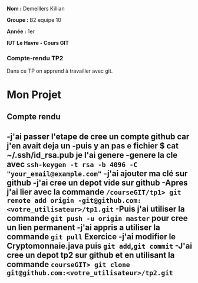 **Nom :** Demeillers Killian

**Groupe :** B2 equipe 10

**Année :** 1er

**IUT Le Havre - Cours GIT**

### Compte-rendu TP2

Dans ce TP on apprend à travailler avec git.

# Mon Projet
## Compte rendu

-j'ai passer l'etape de cree un compte github car j'en avait deja un 
-puis y an pas e fichier $ cat ~/.ssh/id_rsa.pub je l'ai genere
-genere la cle avec `ssh-keygen -t rsa -b 4096 -C "your_email@example.com"`
-j'ai ajouter ma clé sur github 
-j'ai cree un depot vide sur github 
-Apres j'ai lier avec la commande `/courseGIT/tp1> git remote add origin
-git@github.com:<votre_utilisateur>/tp1.git`
-Puis j'ai utiliser la commande `git push -u origin master` pour cree un lien permanent
-j'ai appris a utiliser la commande `git pull` Exercice
-j'ai modifier le Cryptomonnaie.java puis `git add`,`git commit`
-J'ai cree un depot tp2 sur github et en utilisant la commande `courseGIT> git clone git@github.com:<votre_utilisateur>/tp2.git
`
-

